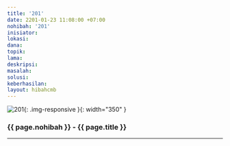 ```yaml
---
title: '201'
date: 2201-01-23 11:08:00 +07:00
nohibah: '201'
inisiator:
lokasi:
dana:
topik:
lama:
deskripsi:
masalah:
solusi:
keberhasilan:
layout: hibahcmb
---
```


![201](/static/img/hibahcmb/201.png){: .img-responsive }{: width="350" }

### {{ page.nohibah }} - {{ page.title }}

---
